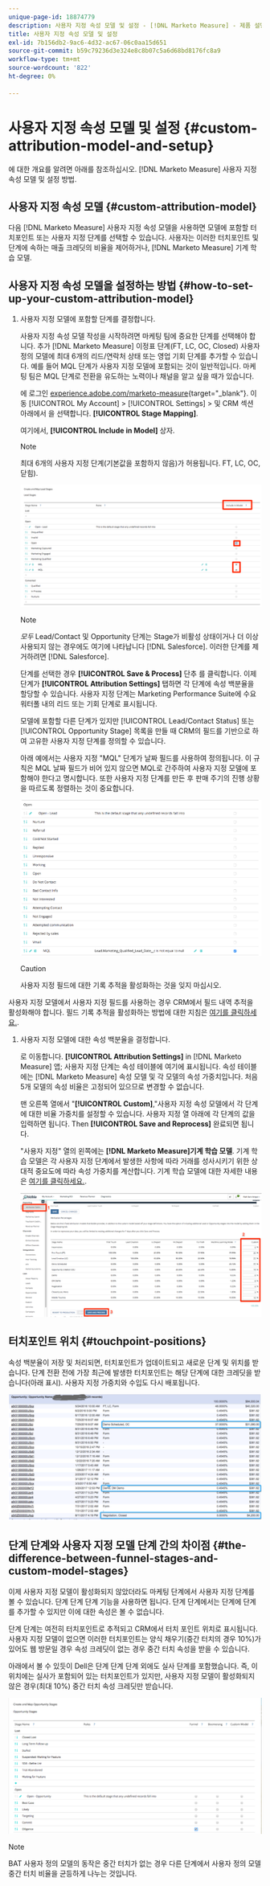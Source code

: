 ```yaml
---
unique-page-id: 18874779
description: 사용자 지정 속성 모델 및 설정 - [!DNL Marketo Measure] - 제품 설명서
title: 사용자 지정 속성 모델 및 설정
exl-id: 7b156db2-9ac6-4d32-ac67-06c0aa15d651
source-git-commit: b59c79236d3e324e8c8b07c5a6d68bd8176fc8a9
workflow-type: tm+mt
source-wordcount: '822'
ht-degree: 0%

---
```


# 사용자 지정 속성 모델 및 설정 {#custom-attribution-model-and-setup}

에 대한 개요를 알려면 아래를 참조하십시오. [!DNL Marketo Measure] 사용자 지정 속성 모델 및 설정 방법.

## 사용자 지정 속성 모델 {#custom-attribution-model}

다음 [!DNL Marketo Measure] 사용자 지정 속성 모델을 사용하면 모델에 포함할 터치포인트 또는 사용자 지정 단계를 선택할 수 있습니다. 사용자는 이러한 터치포인트 및 단계에 속하는 매출 크레딧의 비율을 제어하거나, [!DNL Marketo Measure] 기계 학습 모델.

## 사용자 지정 속성 모델을 설정하는 방법 {#how-to-set-up-your-custom-attribution-model}

1. 사용자 지정 모델에 포함할 단계를 결정합니다.

   사용자 지정 속성 모델 작성을 시작하려면 마케팅 팀에 중요한 단계를 선택해야 합니다. 추가 [!DNL Marketo Measure] 이정표 단계(FT, LC, OC, Closed) 사용자 정의 모델에 최대 6개의 리드/연락처 상태 또는 영업 기회 단계를 추가할 수 있습니다. 예를 들어 MQL 단계가 사용자 지정 모델에 포함되는 것이 일반적입니다. 마케팅 팀은 MQL 단계로 전환을 유도하는 노력이나 채널을 알고 싶을 때가 있습니다.

   에 로그인 [experience.adobe.com/marketo-measure](https://experience.adobe.com/marketo-measure){target=&quot;_blank&quot;}. 이동 [!UICONTROL My Account] > [!UICONTROL Settings] > 및 CRM 섹션 아래에서 을 선택합니다. **[!UICONTROL Stage Mapping]**.

   여기에서, **[!UICONTROL Include in Model]** 상자.

   >[!NOTE]
   >
   >최대 6개의 사용자 지정 단계(기본값을 포함하지 않음)가 허용됩니다. FT, LC, OC, 닫힘).

   ![](assets/1-1.png)

   >[!NOTE]
   >
   >_모두_ Lead/Contact 및 Opportunity 단계는 Stage가 비활성 상태이거나 더 이상 사용되지 않는 경우에도 여기에 나타납니다 [!DNL Salesforce]. 이러한 단계를 제거하려면 [!DNL Salesforce].

   단계를 선택한 경우 **[!UICONTROL Save & Process]** 단추 를 클릭합니다. 이제 단계가 **[!UICONTROL Attribution Settings]** 탭하면 각 단계에 속성 백분율을 할당할 수 있습니다. 사용자 지정 단계는 Marketing Performance Suite에 수요 워터폴 내의 리드 또는 기회 단계로 표시됩니다.

   모델에 포함할 다른 단계가 있지만 [!UICONTROL Lead/Contact Status] 또는 [!UICONTROL Opportunity Stage] 목록을 만들 때 CRM의 필드를 기반으로 하여 고유한 사용자 지정 단계를 정의할 수 있습니다.

   아래 예에서는 사용자 지정 &quot;MQL&quot; 단계가 날짜 필드를 사용하여 정의됩니다. 이 규칙은 MQL 날짜 필드가 비어 있지 않으면 MQL로 간주하여 사용자 지정 모델에 포함해야 한다고 명시합니다. 또한 사용자 지정 단계를 만든 후 판매 주기의 진행 상황을 따르도록 정렬하는 것이 중요합니다.

   ![](assets/2-1.png)

   >[!CAUTION]
   >
   >사용자 지정 필드에 대한 기록 추적을 활성화하는 것을 잊지 마십시오.

사용자 지정 모델에서 사용자 지정 필드를 사용하는 경우 CRM에서 필드 내역 추적을 활성화해야 합니다. 필드 기록 추적을 활성화하는 방법에 대한 지침은 [여기를 클릭하세요.](/help/advanced-marketo-measure-features/custom-attribution-models/custom-model-setup-enable-field-history-tracking.md).

1. 사용자 지정 모델에 대한 속성 백분율을 결정합니다.

   로 이동합니다. **[!UICONTROL Attribution Settings]** in [!DNL Marketo Measure] 앱; 사용자 지정 단계는 속성 테이블에 여기에 표시됩니다. 속성 테이블에는 [!DNL Marketo Measure] 속성 모델 및 각 모델의 속성 가중치입니다. 처음 5개 모델의 속성 비율은 고정되어 있으므로 변경할 수 없습니다.

   맨 오른쪽 열에서 &quot;**[!UICONTROL Custom]**,&quot;사용자 지정 속성 모델에서 각 단계에 대한 비율 가중치를 설정할 수 있습니다. 사용자 지정 열 아래에 각 단계의 값을 입력하면 됩니다. Then **[!UICONTROL Save and Reprocess]** 완료되면 됩니다.

   &quot;사용자 지정&quot; 열의 왼쪽에는 **[!DNL Marketo Measure]기계 학습 모델**. 기계 학습 모델은 각 사용자 지정 단계에서 발생한 사항에 따라 거래를 성사시키기 위한 상대적 중요도에 따라 속성 가중치를 계산합니다. 기계 학습 모델에 대한 자세한 내용은 [여기를 클릭하세요.](/help/advanced-marketo-measure-features/custom-attribution-models/machine-learning-model-faq.md).

   ![](assets/3.png)

## 터치포인트 위치 {#touchpoint-positions}

속성 백분율이 저장 및 처리되면, 터치포인트가 업데이트되고 새로운 단계 및 위치를 받습니다. 단계 전환 전에 가장 최근에 발생한 터치포인트는 해당 단계에 대한 크레딧을 받습니다(아래 표시). 사용자 지정 가중치와 수입도 다시 배포됩니다.

![](assets/4.png)

## 단계 단계와 사용자 지정 모델 단계 간의 차이점 {#the-difference-between-funnel-stages-and-custom-model-stages}

이제 사용자 지정 모델이 활성화되지 않았더라도 마케팅 단계에서 사용자 지정 단계를 볼 수 있습니다. 단계 단계 단계 기능을 사용하면 됩니다. 단계 단계에서는 단계에 단계를 추가할 수 있지만 이에 대한 속성은 볼 수 없습니다.

단계 단계는 여전히 터치포인트로 추적되고 CRM에서 터치 포인트 위치로 표시됩니다. 사용자 지정 모델이 없으면 이러한 터치포인트는 양식 채우기(중간 터치의 경우 10%)가 있어도 웹 방문일 경우 속성 크레딧이 없는 경우 중간 터치 속성을 받을 수 있습니다.

아래에서 볼 수 있듯이 Dell은 단계 단계 단계 외에도 실사 단계를 포함했습니다. 즉, 이 위치에는 실사가 포함되어 있는 터치포인트가 있지만, 사용자 지정 모델이 활성화되지 않은 경우(최대 10%) 중간 터치 속성 크레딧만 받습니다.

![](assets/5.png)

>[!NOTE]
>
>BAT 사용자 정의 모델의 동작은 중간 터치가 없는 경우 다른 단계에서 사용자 정의 모델 중간 터치 비율을 균등하게 나누는 것입니다.
